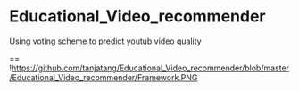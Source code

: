 # Educational_Video_recommender
Using voting scheme to predict youtub video quality

==
!https://github.com/tanjatang/Educational_Video_recommender/blob/master/Educational_Video_recommender/Framework.PNG
